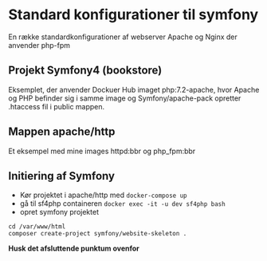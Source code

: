 # Standard konfigurationer til symfony

En række standardkonfigurationer af webserver Apache og Nginx der anvender php-fpm

## Projekt Symfony4 (bookstore) 
Eksemplet, der anvender Dockuer Hub imaget php:7.2-apache, hvor Apache og PHP befinder sig i samme image og Symfony/apache-pack opretter .htaccess fil i public mappen.

## Mappen apache/http
Et eksempel med mine images httpd:bbr og php_fpm:bbr

## Initiering af Symfony
* Kør projektet i apache/http med `docker-compose up`
* gå til sf4php containeren `docker exec -it -u dev sf4php bash`
* opret symfony projektet
```
cd /var/www/html
composer create-project symfony/website-skeleton .
```
**Husk det afsluttende punktum ovenfor**


